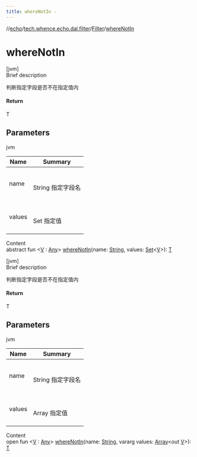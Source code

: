 ```yaml
---
title: whereNotIn -
---
```

//[echo](../../index.md)/[tech.whence.echo.dal.filter](../index.md)/[Filter](index.md)/[whereNotIn](where-not-in.md)



# whereNotIn  
[jvm]  
Brief description  


判断指定字段是否不在指定值内



#### Return  


T



## Parameters  
  
jvm  
  
|  Name|  Summary| 
|---|---|
| name| <br><br>String 指定字段名<br><br>
| values| <br><br>Set<V> 指定值<br><br>
  
  
Content  
abstract fun <[V](where-not-in.md) : [Any](https://kotlinlang.org/api/latest/jvm/stdlib/kotlin/-any/index.html)> [whereNotIn](where-not-in.md)(name: [String](https://kotlinlang.org/api/latest/jvm/stdlib/kotlin/-string/index.html), values: [Set](https://kotlinlang.org/api/latest/jvm/stdlib/kotlin.collections/-set/index.html)<[V](where-not-in.md)>): [T](index.md)  


[jvm]  
Brief description  


判断指定字段是否不在指定值内



#### Return  


T



## Parameters  
  
jvm  
  
|  Name|  Summary| 
|---|---|
| name| <br><br>String 指定字段名<br><br>
| values| <br><br>Array<out V> 指定值<br><br>
  
  
Content  
open fun <[V](where-not-in.md) : [Any](https://kotlinlang.org/api/latest/jvm/stdlib/kotlin/-any/index.html)> [whereNotIn](where-not-in.md)(name: [String](https://kotlinlang.org/api/latest/jvm/stdlib/kotlin/-string/index.html), vararg values: [Array](https://kotlinlang.org/api/latest/jvm/stdlib/kotlin/-array/index.html)<out [V](where-not-in.md)>): [T](index.md)  



